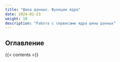 ```yaml
---
title: "Шина данных. Функции ядра"
date: 2024-01-23
weight: 10
description: "Работа с сервисами ядра шины данных"
---
```


## Оглавление

{{< contents >}}
